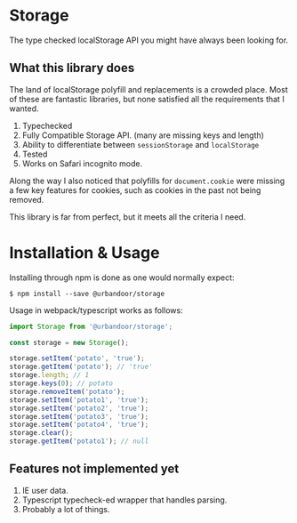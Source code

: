 # Storage
The type checked localStorage API you might have always been looking for.

## What this library does
The land of localStorage polyfill and replacements is a crowded place. Most of these are 
fantastic libraries, but none satisfied all the requirements that I wanted.

1. Typechecked
1. Fully Compatible Storage API. (many are missing keys and length)
1. Ability to differentiate between `sessionStorage` and `localStorage`
1. Tested
1. Works on Safari incognito mode. 

Along the way I also noticed that polyfills for `document.cookie` were 
missing a few key features for cookies, such as cookies in the past not
being removed.

This library is far from perfect, but it meets all the criteria I need. 

# Installation & Usage      
Installing through npm is done as one would normally expect:
 
```
$ npm install --save @urbandoor/storage
```

Usage in webpack/typescript works as follows:

```typescript
import Storage from '@urbandoor/storage';

const storage = new Storage();

storage.setItem('potato', 'true');
storage.getItem('potato'); // 'true'
storage.length; // 1
storage.keys(0); // potato
storage.removeItem('potato');
storage.setItem('potato1', 'true');
storage.setItem('potato2', 'true');
storage.setItem('potato3', 'true');
storage.setItem('potato4', 'true');
storage.clear();
storage.getItem('potato1'); // null
```

## Features not implemented yet

1. IE user data.
1. Typescript typecheck-ed wrapper that handles parsing.
1. Probably a lot of things.
